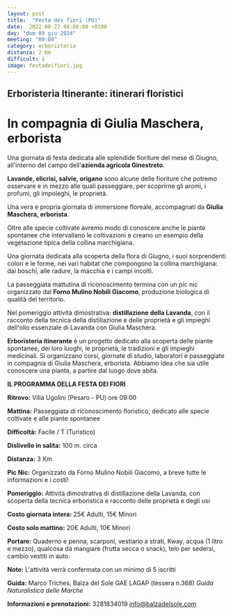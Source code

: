 ```yaml
---
layout: post
title:  "Festa dei fiori (PU)"
date:  2022-08-27 08:00:00 +0100
day: "dom 09 giu 2024"
meeting: "09:00"
category: erboristeria
distanza: 2 Km 
difficult: 1
image: festadeifiori.jpg
---
```


## Erboristeria Itinerante: itinerari floristici

# In compagnia di Giulia Maschera, erborista

Una giornata di festa dedicata alle splendide fioriture del mese di Giugno, all'interno del campo dell'**azienda agricola Ginestreto**. 

**Lavande, elicrisi, salvie, origano** sono alcune delle fioriture che potremo osservare e in mezzo alle quali passeggiare, per scoprirne gli aromi, i profumi, gli impoieghi, le proprietà.

Una vera e propria giornata di immersione floreale, accompagnati da **Giulia Maschera, erborista**.

Oltre alle specie coltivate avremo modo di conoscere anche le piante spontanee che intervallano le coltivazioni e creano un esempio della vegetazione tipica della collina marchigiana.

Una giornata dedicata alla scoperta della flora di Giugno, i suoi sorprendenti colori e le forme, nei vari habitat che compongono la collina marchigiana: dai boschi, alle radure, la macchia e i campi incolti.

La passeggiata mattutina di riconoscimento termina con un pic nic organizzato dal **Forno Mulino Nobili Giacomo**, produzione biologica di qualità del territorio.

Nel pomeriggio attività dimostrativa: **distillazione della Lavanda**, con il racconto della tecnica della distillazione e delle proprietà e gli impieghi dell'olio essenziale di Lavanda con Giulia Maschera.


**Erboristeria itinerante** è un progetto dedicato alla scoperta delle piante spontanee, dei loro luoghi, le proprietà, le tradizioni e gli impieghi medicinali. Si organizzano corsi, giornate di studio, laboratori e passeggiate in compagnia di Giulia Maschera, erborista. Abbiamo idea che sia utile conoscere una pianta, a partire dal luogo dove abita.

**IL PROGRAMMA DELLA FESTA DEI FIORI**

**Ritrovo:** Villa Ugolini (Pesaro - PU) ore 09:00

**Mattina:** Passeggiata di riconoscimento floristico, dedicato alle specie coltivate e alle piante spontanee

**Difficoltà:** Facile / T (Turistico)

**Dislivello in salita:**  100 m. circa

**Distanza:** 3 Km

**Pic Nic:** Organizzato da Forno Mulino Nobili Giacomo, a breve tutte le informazioni e i costi!

**Pomeriggio:** Attività dimostrativa di distillazione della Lavanda, con scoperta della tecnica erboristica e racconto delle proprietà e degli usi

**Costo giornata intera:** 25€ Adulti, 15€ Minori

**Costo solo mattino:** 20€ Adulti, 10€ Minori


**Portare:** Quaderno e penna, scarponi, vestiario a strati, Kway, acqua (1 litro e mezzo), qualcosa da mangiare (frutta secca o snack), telo per sedersi, cambio vestiti in auto. 

**Note:** L'attività verrà confermata con un minimo di 5 iscritti

**Guida:** Marco Triches, Balza del Sole GAE LAGAP (tessera n.368)
*Guida Naturalistica delle Marche*

**Informazioni e prenotazioni:** 3281834019 info@balzadelsole.com
